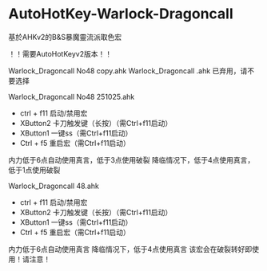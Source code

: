 # AutoHotKey-Warlock-Dragoncall
基於AHKv2的B&amp;S暴魔靈流派取色宏

！！需要AutoHotKeyv2版本！！

Warlock_Dragoncall No48 copy.ahk
Warlock_Dragoncall .ahk
已弃用，请不要选择

Warlock_Dragoncall No48 251025.ahk
- ctrl + f11 启动/禁用宏
- XButton2 卡刀触发键（长按）（需Ctrl+f11启动）
- XButton1 一键ss（需Ctrl+f11启动）
- Ctrl + f5 重启宏（需Ctrl+f11启动）

内力低于6点自动使用真言，低于3点使用破裂
降临情况下，低于4点使用真言，低于1点使用破裂

Warlock_Dragoncall 48.ahk
- ctrl + f11 启动/禁用宏
- XButton2 卡刀触发键（长按）（需Ctrl+f11启动）
- XButton1 一键ss（需Ctrl+f11启动）
- Ctrl + f5 重启宏（需Ctrl+f11启动）

内力低于6点自动使用真言
降临情况下，低于4点使用真言
该宏会在破裂转好即使用！请注意！
